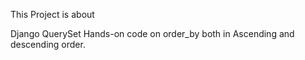 This Project is about

Django QuerySet Hands-on code on order_by both in Ascending and descending order.
